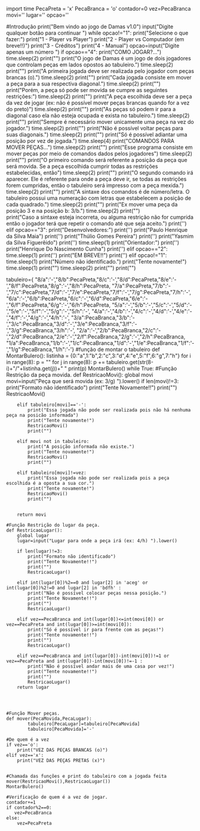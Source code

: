 import time
PecaPreta = 'x'
PecaBranca = 'o'
contador=0
vez=PecaBranca
movi=''
lugar=''
opcao=''

#Introdução
print("Bem vindo ao jogo de Damas v1.0")
input("Digite qualquer botão para continuar ")
while opcao!="1":
    print("Selecione o que fazer:")
    print("1 - Player vs Player")
    print("2 - Player vs Computador (em breve!!)")
    print("3 - Créditos")
    print("4 - Manual")
    opcao=input("Digite apenas um número ")
    if opcao=="4":
        print("COMO JOGAR?...")
        time.sleep(2)
        print("")
        print("O jogo de Damas é um jogo de dois jogadores que controlam peças em lados opostos ao tabuleiro.")
        time.sleep(2)
        print("")
        print("A primeira jogada deve ser realizada pelo jogador com peças brancas (o).")
        time.sleep(2)
        print("")
        print("Cada jogada consiste em mover a peça para a sua respectiva diagonal.")
        time.sleep(2)
        print("")
        print("Porém, a peça só pode ser movida se cumpre as seguintes restrições:")
        time.sleep(2)
        print("")
        print("A peça escolhida deve ser a peça da vez de jogar (ex: não é possível mover peças brancas quando for a vez do preto)")
        time.sleep(2)
        print("")
        print("As peças só podem ir para a diagonal caso ela não esteja ocupada e exista no tabuleiro.")
        time.sleep(2)
        print("")
        print("Sempre é necessário mover unicamente uma peça na vez do jogador.")
        time.sleep(2)
        print("")
        print("Não é possível voltar peças para suas diagonais.")
        time.sleep(2)
        print("")
        print("Só é possível adiantar uma posição por vez de jogada.")
        time.sleep(4)
        print("COMANDOS PARA MOVER PEÇAS...")
        time.sleep(2)
        print("")
        print("Esse programa consiste em mover peças por meio de comandos dados pelos jogadores")
        time.sleep(2)
        print("")
        print("O primeiro comando será referente a posição da peça que será movida. Se a peça escolhida cumprir todas as restrições estabelecidas, então")
        time.sleep(2)
        print("")
        print("O segundo comando irá aparecer. Ele é referente para onde a peça deve ir, se todas as restrições forem cumpridas, então o tabuleiro será impresso com a peça mexida.")
        time.sleep(2)
        print("")
        print("A sintaxe dos comandos é de número/letra. O tabuleiro possui uma numeração com letras que estabelecem a posição de cada quadrado.")
        time.sleep(2)
        print("")
        print("Ex mover uma peça da posição 3 e na posição b: 3/b.")
        time.sleep(2)
        print("")  
        print("Caso a sintaxe esteja incorreta, ou alguma restrição não for cumprida então o jogador terá que repetir o comando até que seja aceito.")
        print('')
    elif opcao=="3":
        print("Desenvolvedores:")
        print('')
        print("Paulo Henrique da Silva Maia")
        print('')
        print("Thúlio Gomes Pereira")
        print('')
        print("Yasmim da Silva Figuerêido")
        print('')
        time.sleep(1)
        print("Orientador:")
        print('')
        print("Henrique Do Nascimento Cunha")
        print('')
    elif opcao=="2":
        time.sleep(1)
        print('')
        print("EM BREVE!!")
        print('')
    elif opcao!="1":
        time.sleep(1)
        print("Número não identificado.")
        print("Tente novamente!")
        time.sleep(1)
        print("")
time.sleep(2)
print("")
print("")

tabuleiro={ "8/a":'-',"8/b":PecaPreta,"8/c":'-',"8/d":PecaPreta,"8/e":'-',"8/f":PecaPreta,"8/g":'-',"8/h":PecaPreta,
            "7/a":PecaPreta,"7/b":'-',"7/c":PecaPreta,"7/d":'-',"7/e":PecaPreta,"7/f":'-',"7/g":PecaPreta,"7/h":'-',
            "6/a":'-',"6/b":PecaPreta,"6/c":'-',"6/d":PecaPreta,"6/e":'-',"6/f":PecaPreta,"6/g":'-',"6/h":PecaPreta,
            "5/a":'-',"5/b":'-',"5/c":'-',"5/d":'-',"5/e":'-',"5/f":'-',"5/g":'-',"5/h":'-',
            "4/a":'-',"4/b":'-',"4/c":'-',"4/d":'-',"4/e":'-',"4/f":'-',"4/g":'-',"4/h":'-',
            "3/a":PecaBranca,"3/b":'-',"3/c":PecaBranca,"3/d":'-',"3/e":PecaBranca,"3/f":'-',"3/g":PecaBranca,"3/h":'-',
            "2/a":'-',"2/b":PecaBranca,"2/c":'-',"2/d":PecaBranca,"2/e":'-',"2/f":PecaBranca,"2/g":'-',"2/h":PecaBranca,
            "1/a":PecaBranca,"1/b":'-',"1/c":PecaBranca,"1/d":'-',"1/e":PecaBranca,"1/f":'-',"1/g":PecaBranca,"1/h":'-'}
#função de montar o tabuleiro
def MontarBulero():
    listinha = {0:"a",1:"b",2:"c",3:"d",4:"e",5:"f",6:"g",7:"h"}
    for i in range(8):
        p = ""
        for j in range(8):
            p += tabuleiro.get(str(8-i)+"/"+listinha.get(j))+" "
        print(p)
MontarBulero()
while True:
    #Função Restrição da peça movida.
    def RestricaoMovi():
        global movi
        movi=input("Peça que será movida (ex: 3/g) ").lower()
        if len(movi)!=3:
            print("Formato não identificado")
            print("Tente Novamente!!")
            print("")
            RestricaoMovi()
        
        elif tabuleiro[movi]=='-':
            print("Essa jogada não pode ser realizada pois não há nenhuma peça na posicão informada")
            print("Tente novamente!")
            RestricaoMovi()
            print("")
            
        elif movi not in tabuleiro:
            print("A posição informada não existe.")
            print("Tente novamente!")
            RestricaoMovi()
            print("")
            
        elif tabuleiro[movi]!=vez:
            print("Essa jogada não pode ser realizada pois a peça escolhida é a oposta a sua cor.")
            print("Tente novamente!")
            RestricaoMovi()
            print("")
            
        
        return movi
            
    #Função Restrição do lugar da peça.
    def RestricaoLugar():
        global lugar
        lugar=input("Lugar para onde a peça irá (ex: 4/h) ").lower()
        
        if len(lugar)!=3:
            print("Formato não identificado")
            print("Tente Novamente!!")
            print("")
            RestricaoLugar()
            
        elif int(lugar[0])%2==0 and lugar[2] in 'aceg' or int(lugar[0])%2!=0 and lugar[2] in 'bdfh' :
            print("Não é possível colocar peças nessa posição.")
            print("Tente Novamente!!")
            print("")
            RestricaoLugar()
            
        elif vez==PecaBranca and int(lugar[0])<=int(movi[0]) or vez==PecaPreta and int(lugar[0])>=int(movi[0]):
            print("Só é possível ir para frente com as peças!")
            print("Tente novamente!!")
            print("")
            RestricaoLugar()
            
        elif vez==PecaBranca and int(lugar[0])-int(movi[0])!=1 or vez==PecaPreta and int(lugar[0])-int(movi[0])!=-1 :
            print("Não é possível andar mais de uma casa por vez!")
            print("Tente novamente!!")
            print("")
            RestricaoLugar()
        return lugar
    
        
        
        
    #Função Mover peças. 
    def mover(PecaMovida,PecaLugar):
            tabuleiro[PecaLugar]=tabuleiro[PecaMovida]
            tabuleiro[PecaMovida]='-'

    #De quem é a vez
    if vez=='o':
        print("VEZ DAS PEÇAS BRANCAS (o)")
    elif vez=='x':
        print("VEZ DAS PEÇAS PRETAS (x)")
    
    
    #Chamada das funções e print do tabuleiro com a jogada feita
    mover(RestricaoMovi(),RestricaoLugar())
    MontarBulero()
    
    #Verificação de quem é a vez de jogar.
    contador+=1
    if contador%2==0:
       vez=PecaBranca
    else:
        vez=PecaPreta
